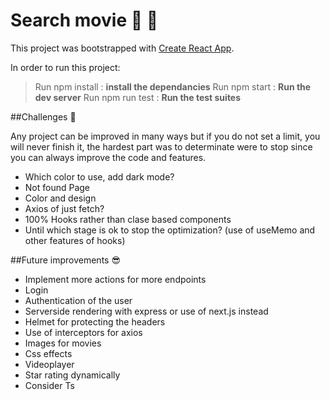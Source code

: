 # Search movie :movie_camera: :yellow_heart:

This project was bootstrapped with [Create React App](https://github.com/facebook/create-react-app).

In order to run this project:
> Run npm install : **install the dependancies**
Run npm start  : **Run the dev server**
Run npm run test : **Run the test suites**



##Challenges  :muscle:

Any project can be improved in many ways but if you do not set a limit, you will never finish it, the hardest part was to determinate were to stop since you can always improve the code and features. 

- Which color to use, add dark mode?
- Not found Page
- Color and design
- Axios of just fetch?
- 100% Hooks rather than clase based components
- Until which stage is ok to stop the optimization? (use of useMemo and other features of hooks)


##Future improvements  :sunglasses:

- Implement more actions for more endpoints
- Login
- Authentication of the user
- Serverside rendering with express or use of next.js instead
- Helmet for protecting the headers
- Use of interceptors for axios
- Images for movies
- Css effects
- Videoplayer
- Star rating dynamically
- Consider Ts


